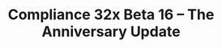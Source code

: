 ---
layout: post
title: Compliance 32x Beta 16 – The Anniversary Update
permalink: /compliance32x/B16
comments: true
comments-id: 32x-Beta-16
header-img: compliance32x/releases/B16.jpg

long_text: On this day, exactly a year ago, the project that would become Compliance was first formed. It would take a few more weeks until the first Alpha was released, and it's been a wild ride since then. We've gotten over 90% of Java's textures – and all of them very high quality, thanks to our tireless contributors and high standards. And while we haven't quite reached 100% yet, we are very close and the future is looking bright! Thank you to everybody who made this possible!<br><br>As a part of our celebrations for this event, we are now releasing a new, massive update to the pack. We're introducing many new mobs, such as axolotls, the ocelot and the silverfish, and a few blocks as well! You can now also freeze in style with our brand new double-resolution powder snow freezing overlay. And as always, there have been many adjustments and improvements to our existing textures to bring the quality up even more. We hope you like this update, and here's to another year of prosperity at the very least!

main_changelog: changelogs/compliance32

downloads:
  - 1.17.1 for Java Edition:
      GitHub: https://github.com/Compliance-Resource-Pack/Compliance-Java-32x/releases/download/beta-16/Compliance-32x-Java-Beta-16.zip
      CurseForge: https://www.curseforge.com/minecraft/texture-packs/compliance-32x/download/3516535
  - 1.17.x for Bedrock Edition:
      GitHub: https://github.com/Compliance-Resource-Pack/Compliance-Bedrock-32x/releases/download/beta-16/Compliance-32x-Bedrock-Beta-16.mcpack
      CurseForge: https://www.curseforge.com/minecraft-bedrock/addons/compliance-32x-bedrock/download/3516534
---